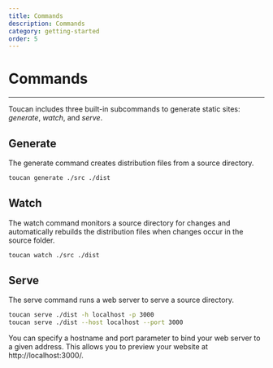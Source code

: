 ```yaml
---
title: Commands
description: Commands
category: getting-started
order: 5
---
```


# Commands
---

Toucan includes three built-in subcommands to generate static sites: _generate_, _watch_, and _serve_. 

## Generate

The generate command creates distribution files from a source directory.

```sh
toucan generate ./src ./dist
```

## Watch

The watch command monitors a source directory for changes and automatically rebuilds the distribution files when changes occur in the source folder.

```sh
toucan watch ./src ./dist
``` 

## Serve

The serve command runs a web server to serve a source directory.

```sh
toucan serve ./dist -h localhost -p 3000
toucan serve ./dist --host localhost --port 3000
``` 

You can specify a hostname and port parameter to bind your web server to a given address. This allows you to preview your website at http://localhost:3000/.
